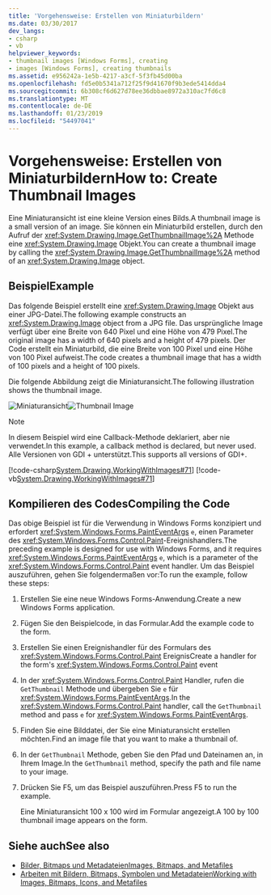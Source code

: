 ```yaml
---
title: 'Vorgehensweise: Erstellen von Miniaturbildern'
ms.date: 03/30/2017
dev_langs:
- csharp
- vb
helpviewer_keywords:
- thumbnail images [Windows Forms], creating
- images [Windows Forms], creating thumbnails
ms.assetid: e956242a-1e5b-4217-a3cf-5f3fb45d00ba
ms.openlocfilehash: fd5e0b5341a712f25f9d41670f9b3ede5414dda4
ms.sourcegitcommit: 6b308cf6d627d78ee36dbbae8972a310ac7fd6c8
ms.translationtype: MT
ms.contentlocale: de-DE
ms.lasthandoff: 01/23/2019
ms.locfileid: "54497041"
---
```

# <a name="how-to-create-thumbnail-images"></a><span data-ttu-id="c4f6c-102">Vorgehensweise: Erstellen von Miniaturbildern</span><span class="sxs-lookup"><span data-stu-id="c4f6c-102">How to: Create Thumbnail Images</span></span>
<span data-ttu-id="c4f6c-103">Eine Miniaturansicht ist eine kleine Version eines Bilds.</span><span class="sxs-lookup"><span data-stu-id="c4f6c-103">A thumbnail image is a small version of an image.</span></span> <span data-ttu-id="c4f6c-104">Sie können ein Miniaturbild erstellen, durch den Aufruf der <xref:System.Drawing.Image.GetThumbnailImage%2A> Methode eine <xref:System.Drawing.Image> Objekt.</span><span class="sxs-lookup"><span data-stu-id="c4f6c-104">You can create a thumbnail image by calling the <xref:System.Drawing.Image.GetThumbnailImage%2A> method of an <xref:System.Drawing.Image> object.</span></span>  
  
## <a name="example"></a><span data-ttu-id="c4f6c-105">Beispiel</span><span class="sxs-lookup"><span data-stu-id="c4f6c-105">Example</span></span>  
 <span data-ttu-id="c4f6c-106">Das folgende Beispiel erstellt eine <xref:System.Drawing.Image> Objekt aus einer JPG-Datei.</span><span class="sxs-lookup"><span data-stu-id="c4f6c-106">The following example constructs an <xref:System.Drawing.Image> object from a JPG file.</span></span> <span data-ttu-id="c4f6c-107">Das ursprüngliche Image verfügt über eine Breite von 640 Pixel und eine Höhe von 479 Pixel.</span><span class="sxs-lookup"><span data-stu-id="c4f6c-107">The original image has a width of 640 pixels and a height of 479 pixels.</span></span> <span data-ttu-id="c4f6c-108">Der Code erstellt ein Miniaturbild, die eine Breite von 100 Pixel und eine Höhe von 100 Pixel aufweist.</span><span class="sxs-lookup"><span data-stu-id="c4f6c-108">The code creates a thumbnail image that has a width of 100 pixels and a height of 100 pixels.</span></span>  
  
 <span data-ttu-id="c4f6c-109">Die folgende Abbildung zeigt die Miniaturansicht.</span><span class="sxs-lookup"><span data-stu-id="c4f6c-109">The following illustration shows the thumbnail image.</span></span>  
  
 <span data-ttu-id="c4f6c-110">![Miniaturansicht](../../../../docs/framework/winforms/advanced/media/thumbnail1.png "Thumbnail1")</span><span class="sxs-lookup"><span data-stu-id="c4f6c-110">![Thumbnail Image](../../../../docs/framework/winforms/advanced/media/thumbnail1.png "Thumbnail1")</span></span>  
  
> [!NOTE]
>  <span data-ttu-id="c4f6c-111">In diesem Beispiel wird eine Callback-Methode deklariert, aber nie verwendet.</span><span class="sxs-lookup"><span data-stu-id="c4f6c-111">In this example, a callback method is declared, but never used.</span></span> <span data-ttu-id="c4f6c-112">Alle Versionen von GDI + unterstützt.</span><span class="sxs-lookup"><span data-stu-id="c4f6c-112">This supports all versions of GDI+.</span></span>  
  
 [!code-csharp[System.Drawing.WorkingWithImages#71](../../../../samples/snippets/csharp/VS_Snippets_Winforms/System.Drawing.WorkingWithImages/CS/Class1.cs#71)]
 [!code-vb[System.Drawing.WorkingWithImages#71](../../../../samples/snippets/visualbasic/VS_Snippets_Winforms/System.Drawing.WorkingWithImages/VB/Class1.vb#71)]  
  
## <a name="compiling-the-code"></a><span data-ttu-id="c4f6c-113">Kompilieren des Codes</span><span class="sxs-lookup"><span data-stu-id="c4f6c-113">Compiling the Code</span></span>  
 <span data-ttu-id="c4f6c-114">Das obige Beispiel ist für die Verwendung in Windows Forms konzipiert und erfordert <xref:System.Windows.Forms.PaintEventArgs> `e`, einen Parameter des <xref:System.Windows.Forms.Control.Paint>-Ereignishandlers.</span><span class="sxs-lookup"><span data-stu-id="c4f6c-114">The preceding example is designed for use with Windows Forms, and it requires <xref:System.Windows.Forms.PaintEventArgs> `e`, which is a parameter of the <xref:System.Windows.Forms.Control.Paint> event handler.</span></span> <span data-ttu-id="c4f6c-115">Um das Beispiel auszuführen, gehen Sie folgendermaßen vor:</span><span class="sxs-lookup"><span data-stu-id="c4f6c-115">To run the example, follow these steps:</span></span>  
  
1.  <span data-ttu-id="c4f6c-116">Erstellen Sie eine neue Windows Forms-Anwendung.</span><span class="sxs-lookup"><span data-stu-id="c4f6c-116">Create a new Windows Forms application.</span></span>  
  
2.  <span data-ttu-id="c4f6c-117">Fügen Sie den Beispielcode, in das Formular.</span><span class="sxs-lookup"><span data-stu-id="c4f6c-117">Add the example code to the form.</span></span>  
  
3.  <span data-ttu-id="c4f6c-118">Erstellen Sie einen Ereignishandler für des Formulars des <xref:System.Windows.Forms.Control.Paint> Ereignis</span><span class="sxs-lookup"><span data-stu-id="c4f6c-118">Create a handler for the form's <xref:System.Windows.Forms.Control.Paint> event</span></span>  
  
4.  <span data-ttu-id="c4f6c-119">In der <xref:System.Windows.Forms.Control.Paint> Handler, rufen die `GetThumbnail` Methode und übergeben Sie `e` für <xref:System.Windows.Forms.PaintEventArgs>.</span><span class="sxs-lookup"><span data-stu-id="c4f6c-119">In the <xref:System.Windows.Forms.Control.Paint> handler, call the `GetThumbnail` method and pass `e` for <xref:System.Windows.Forms.PaintEventArgs>.</span></span>  
  
5.  <span data-ttu-id="c4f6c-120">Finden Sie eine Bilddatei, der Sie eine Miniaturansicht erstellen möchten.</span><span class="sxs-lookup"><span data-stu-id="c4f6c-120">Find an image file that you want to make a thumbnail of.</span></span>  
  
6.  <span data-ttu-id="c4f6c-121">In der `GetThumbnail` Methode, geben Sie den Pfad und Dateinamen an, in Ihrem Image.</span><span class="sxs-lookup"><span data-stu-id="c4f6c-121">In the `GetThumbnail` method, specify the path and file name to your image.</span></span>  
  
7.  <span data-ttu-id="c4f6c-122">Drücken Sie F5, um das Beispiel auszuführen.</span><span class="sxs-lookup"><span data-stu-id="c4f6c-122">Press F5 to run the example.</span></span>  
  
     <span data-ttu-id="c4f6c-123">Eine Miniaturansicht 100 x 100 wird im Formular angezeigt.</span><span class="sxs-lookup"><span data-stu-id="c4f6c-123">A 100 by 100 thumbnail image appears on the form.</span></span>  
  
## <a name="see-also"></a><span data-ttu-id="c4f6c-124">Siehe auch</span><span class="sxs-lookup"><span data-stu-id="c4f6c-124">See also</span></span>
- [<span data-ttu-id="c4f6c-125">Bilder, Bitmaps und Metadateien</span><span class="sxs-lookup"><span data-stu-id="c4f6c-125">Images, Bitmaps, and Metafiles</span></span>](../../../../docs/framework/winforms/advanced/images-bitmaps-and-metafiles.md)
- [<span data-ttu-id="c4f6c-126">Arbeiten mit Bildern, Bitmaps, Symbolen und Metadateien</span><span class="sxs-lookup"><span data-stu-id="c4f6c-126">Working with Images, Bitmaps, Icons, and Metafiles</span></span>](../../../../docs/framework/winforms/advanced/working-with-images-bitmaps-icons-and-metafiles.md)
